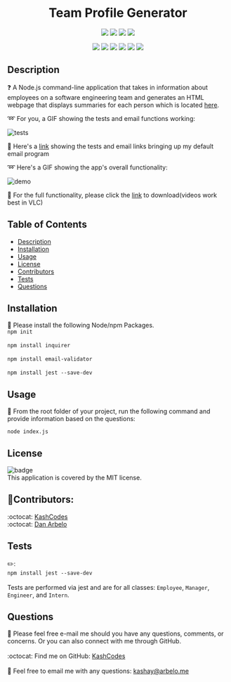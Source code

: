 <h1 align="center">Team Profile Generator</h1>
  
  <p align="center">
    <img src="https://img.shields.io/github/repo-size/KashCodes/Team-Profile-Generator?style=plastic" />
    <img src="https://img.shields.io/github/languages/count/KashCodes/Team-Profile-Generator?style=plastic" />
    <img src="https://img.shields.io/github/languages/top/KashCodes/Team-Profile-Generator?style=plastic" />
    <img src="https://img.shields.io/github/last-commit/KashCodes/Team-Profile-Generator?style=plastic" />
  </p>

  <p align="center">
    <img src="https://img.shields.io/badge/Javascript-yellow" />
    <img src="https://img.shields.io/badge/jQuery-orange" />
    <img src="https://img.shields.io/badge/-Node.js-green" />
    <img src="https://img.shields.io/badge/-Inquirer-purple" />
    <img src="https://img.shields.io/badge/-ScreenCastify-red" />
    <img src="https://img.shields.io/badge/-JSON-orange"" />
  </p>
  
  ## Description
  ❓ A Node.js command-line application that takes in information about employees on a software engineering team and generates an HTML webpage that displays summaries for each person which is located [here](./dist/index.html).

  :loop: For you, a GIF showing the tests and email functions working:

  ![tests](./src/demo2.gif)

  :paperclip: Here's a [link](./src/pudding.webm) showing the tests and email links bringing up my default email program


  :loop: Here's a GIF showing the app's overall functionality:

  ![demo](./src/demo.gif)

  :movie_camera: For the full functionality, please click the [link](./src/Profile.webm) to download(videos work best in VLC)

  
  ## Table of Contents
  - [Description](#description)
  - [Installation](#installation)
  - [Usage](#usage)
  - [License](#license)
  - [Contributors](#contributors)
  - [Tests](#tests)
  - [Questions](#questions)

  ## Installation
  🚨 Please install the following Node/npm Packages. 
  <br /> `npm init`<br />  <br />`npm install inquirer`<br /> <br />`npm install email-validator`<br /> <br />`npm install jest --save-dev`

  ## Usage
  🚀 From the root folder of your project, run the following command and provide information based on the questions: 
  
  `node index.js`


  ## License
  ![badge](https://img.shields.io/badge/license-MIT-success)
  <br />
  This application is covered by the MIT license.


  ## 👥Contributors:
  :octocat: [KashCodes](https://github.com/KashCodes)<br />
  :octocat: [Dan Arbelo](https://github.com/govepitr)  
  

  ## Tests
  ✏️:<br /> `npm install jest --save-dev`<br />   <br />Tests are performed via jest and are for all classes: `Employee`, `Manager`, `Engineer`, and `Intern`.


  ## Questions
  🔧 Please feel free e-mail me should you have any questions, comments, or concerns.  Or you can also connect with me through GitHub.<br />
    <br />
    :octocat: Find me on GitHub: [KashCodes](https://github.com/KashCodes)<br />
    <br />
    📜 Feel free to email me with any questions: kashay@arbelo.me<br /><br />
    
    

    
  